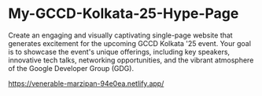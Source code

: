 # My-GCCD-Kolkata-25-Hype-Page
Create an engaging and visually captivating single-page website that generates excitement for the upcoming GCCD Kolkata '25 event. Your goal is to showcase the event's unique offerings, including key speakers, innovative tech talks, networking opportunities, and the vibrant atmosphere of the Google Developer Group (GDG). 


https://venerable-marzipan-94e0ea.netlify.app/
